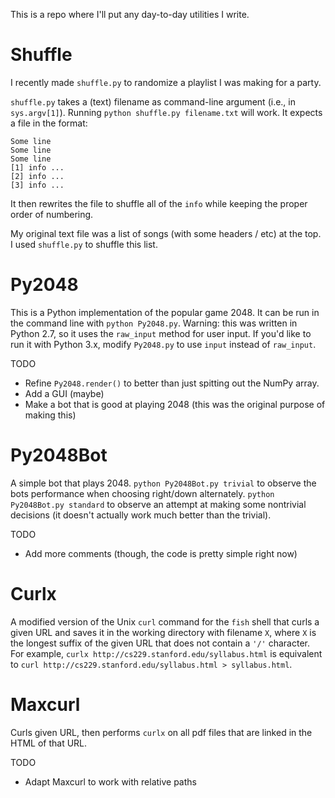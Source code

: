 This is a repo where I'll put any day-to-day utilities I write.

# Shuffle

I recently made `shuffle.py` to randomize a playlist I was making for a party.

`shuffle.py` takes a (text) filename as command-line argument (i.e., in `sys.argv[1]`). Running `python shuffle.py filename.txt` will work. It expects a file in the format:
```
Some line
Some line
Some line
[1] info ...
[2] info ...
[3] info ...
```

It then rewrites the file to shuffle all of the `info` while keeping the proper order of numbering.

My original text file was a list of songs (with some headers / etc) at the top. I used `shuffle.py` to shuffle this list.

# Py2048

This is a Python implementation of the popular game 2048. It can be run in the command line with `python Py2048.py`. Warning: this was written in Python 2.7, so it uses the `raw_input` method for user input. If you'd like to run it with Python 3.x, modify `Py2048.py` to use `input` instead of `raw_input`.

TODO
* Refine `Py2048.render()` to better than just spitting out the NumPy array.
* Add a GUI (maybe)
* Make a bot that is good at playing 2048 (this was the original purpose of making this)

# Py2048Bot

A simple bot that plays 2048. `python Py2048Bot.py trivial` to observe the bots performance when choosing right/down alternately. `python Py2048Bot.py standard` to observe an attempt at making some nontrivial decisions (it doesn't actually work much better than the trivial).

TODO
* Add more comments (though, the code is pretty simple right now)

# Curlx

A modified version of the Unix `curl` command for the `fish` shell that curls a given URL and saves it in the working directory with filename `X`, where `X` is the longest suffix of the given URL that does not contain a `'/'` character. For example, `curlx http://cs229.stanford.edu/syllabus.html` is equivalent to `curl http://cs229.stanford.edu/syllabus.html > syllabus.html`.

# Maxcurl

Curls given URL, then performs `curlx` on all pdf files that are linked in the HTML of that URL.

TODO
* Adapt Maxcurl to work with relative paths
